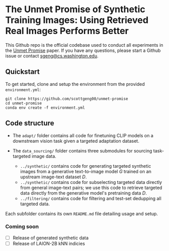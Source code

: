 # The Unmet Promise of Synthetic Training Images: Using Retrieved Real Images Performs Better

This Github repo is the official codebase used to conduct all experiments in the [Unmet Promise](https://arxiv.org/abs/2406.05184) paper. If you have any questions, please start a Github issue or contact sgeng@cs.washington.edu.

## Quickstart

 To get started, clone and setup the environment from the provided `environment.yml`:
```
git clone https://github.com/scottgeng00/unmet-promise
cd unmet-promise
conda env create -f environment.yml
```


## Code structure

- The `adapt/` folder contains all code for finetuning CLIP models on a downstream vision task given a targeted adaptation dataset.

- The `data_sourcing/` folder contains three submodules for sourcing task-targeted image data.
    - `../synthetic/` contains code for generating targeted synthetic images from a generative text-to-image model $G$ trained on an upstream image-text dataset $D$.
    - `../synthetic/` contains code for subselecting targeted data directly from general image-text pairs; we use this code to retrieve targeted data directly from the generative model's pretraining data $D$. 
    - `../filtering/` contains code for filtering and test-set dedupping all targeted data.

Each subfolder contains its own `README.md` file detailing usage and setup.



### Coming soon
- [ ] Release of generated synthetic data
- [ ] Release of LAION-2B kNN indicies 